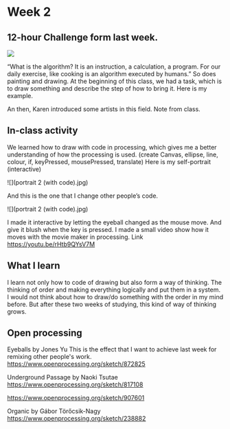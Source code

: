 # Week 2

## 12-hour Challenge form last week.

 ![](https://github.com/ShuchenWuu/Slave-to-algorithm/blob/master/week%202/12%20hrs.jpg)

“What is the algorithm? It is an instruction, a calculation, a program. For our daily exercise, like cooking is an algorithm executed by humans.”
So does painting and drawing.
At the beginning of this class, we had a task, which is to draw something and describe the step of how to bring it. Here is my example.

An then, Karen introduced some artists in this field.
Note from class.

## In-class activity

We learned how to draw with code in processing, which gives me a better understanding of how the processing is used. (create Canvas, ellipse, line, colour, if, keyPressed, mousePressed, translate)
Here is my self-portrait (interactive)

 ![](portrait 2 (with code).jpg)

And this is the one that I change other people’s code.

 ![](portrait 2 (with code).jpg)

I made it interactive by letting the eyeball changed as the mouse move. And give it blush when the key is pressed. I made a small video show how it moves with the movie maker in processing.
Link https://youtu.be/rHtb9QYsV7M

## What I learn
I learn not only how to code of drawing but also form a way of thinking. The thinking of order and making everything logically and put them in a system. I would not think about how to draw/do something with the order in my mind before. But after these two weeks of studying, this kind of way of thinking grows.

## Open processing
Eyeballs by Jones Yu 
This is the effect that I want to achieve last week for remixing other people's work.
https://www.openprocessing.org/sketch/872825

Underground Passage by Naoki Tsutae 
https://www.openprocessing.org/sketch/817108

https://www.openprocessing.org/sketch/907601

Organic
by Gábor Törőcsik-Nagy 
https://www.openprocessing.org/sketch/238882


 
